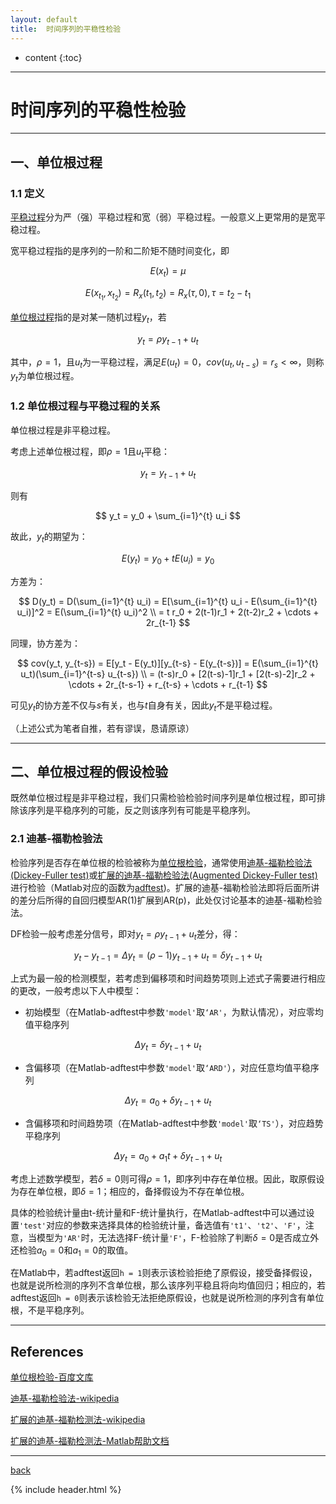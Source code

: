 ```yaml
---
layout: default
title:  时间序列的平稳性检验
---
```



* content
{:toc}


*****

# 时间序列的平稳性检验

*****

## 一、单位根过程

### 1.1 定义

[平稳过程](https://zh.wikipedia.org/wiki/平稳过程)分为严（强）平稳过程和宽（弱）平稳过程。一般意义上更常用的是宽平稳过程。

宽平稳过程指的是序列的一阶和二阶矩不随时间变化，即

$$ E(x_t) = \mu $$

$$ E(x_{t_1}, x_{t_2}) = R_x(t_1, t_2) = R_x(\tau, 0), \tau = t_2 - t_1 $$

[单位根过程](https://wenku.baidu.com/view/584fa090ad51f01dc281f176.html)指的是对某一随机过程$y_t$，若

$$ y_t = \rho y_{t-1} + u_t $$

其中，$\rho = 1$，且${u_t}$为一平稳过程，满足$E(u_t)=0$，$cov(u_t, u_{t-s})=r_s < \infty$，则称$y_t$为单位根过程。

### 1.2 单位根过程与平稳过程的关系

单位根过程是非平稳过程。

考虑上述单位根过程，即$\rho = 1$且${u_t}$平稳：

$$ y_t = y_{t-1} + u_t $$

则有

$$ y_t = y_0 + \sum_{i=1}^{t} u_i $$

故此，$y_t$的期望为：

$$ E(y_t) = y_0 + t E(u_i) = y_0 $$

方差为：

$$ D(y_t) = D(\sum_{i=1}^{t} u_i) = E[\sum_{i=1}^{t} u_i - E(\sum_{i=1}^{t} u_i)]^2 = E(\sum_{i=1}^{t} u_i)^2 \\
= t r_0 + 2(t-1)r_1 + 2(t-2)r_2 + \cdots + 2r_{t-1} $$

同理，协方差为：

$$ cov(y_t, y_{t-s}) = E[y_t - E(y_t)][y_{t-s} - E(y_{t-s})] = E(\sum_{i=1}^{t} u_t)(\sum_{i=1}^{t-s} u_{t-s}) \\
= (t-s)r_0 + [2(t-s)-1]r_1 + [2(t-s)-2]r_2 + \cdots + 2r_{t-s-1} + r_{t-s} + \cdots + r_{t-1} $$

可见$y_t$的协方差不仅与$s$有关，也与$t$自身有关，因此$y_t$不是平稳过程。

（上述公式为笔者自推，若有谬误，恳请原谅）

*****

## 二、单位根过程的假设检验

既然单位根过程是非平稳过程，我们只需检验检验时间序列是单位根过程，即可排除该序列是平稳序列的可能，反之则该序列有可能是平稳序列。

### 2.1 迪基-福勒检验法
检验序列是否存在单位根的检验被称为[单位根检验](https://baike.baidu.com/item/单位根检验/5574482?fr=aladdin)，通常使用[迪基-福勒检验法(Dickey-Fuller test)](https://en.wikipedia.org/wiki/Dickey–Fuller_test)或[扩展的迪基-福勒检验法(Augmented Dickey-Fuller test)](https://en.wikipedia.org/wiki/Augmented_Dickey–Fuller_test)进行检验（Matlab对应的函数为[adftest](https://www.mathworks.com/help/econ/adftest.html))。扩展的迪基-福勒检验法即将后面所讲的差分后所得的自回归模型AR(1)扩展到AR(p)，此处仅讨论基本的迪基-福勒检验法。

DF检验一般考虑差分信号，即对$y_t = \rho y_{t-1} + u_t$差分，得：

$$ y_t - y_{t - 1} = \Delta y_t = (\rho - 1) y_{t-1} + u_t = \delta y_{t-1} + u_t $$

上式为最一般的检测模型，若考虑到偏移项和时间趋势项则上述式子需要进行相应的更改，一般考虑以下人中模型：

- 初始模型（在Matlab-adftest中参数`'model'`取`‘AR'`，为默认情况），对应零均值平稳序列

$$ \Delta y_t = \delta y_{t-1} + u_t $$

- 含偏移项（在Matlab-adftest中参数`'model'`取`‘ARD'`），对应任意均值平稳序列

$$ \Delta y_t = a_0 + \delta y_{t-1} + u_t $$

- 含偏移项和时间趋势项（在Matlab-adftest中参数`'model'`取`‘TS'`），对应趋势平稳序列

$$ \Delta y_t = a_0 + a_1 t + \delta y_{t-1} + u_t $$

考虑上述数学模型，若$\delta = 0$则可得$\rho = 1$，即序列中存在单位根。因此，取原假设为存在单位根，即$\delta = 1$；相应的，备择假设为不存在单位根。

具体的检验统计量由t-统计量和F-统计量执行，在Matlab-adftest中可以通过设置`'test'`对应的参数来选择具体的检验统计量，备选值有`'t1'`、`'t2'`、`'F'`，注意，当模型为`'AR'`时，无法选择F-统计量`'F'`，F-检验除了判断$\delta = 0$是否成立外还检验$a_0=0$和$a_1=0$的取值。

在Matlab中，若adftest返回`h = 1`则表示该检验拒绝了原假设，接受备择假设，也就是说所检测的序列不含单位根，那么该序列平稳且将向均值回归；相应的，若adftest返回`h = 0`则表示该检验无法拒绝原假设，也就是说所检测的序列含有单位根，不是平稳序列。

*****

## References

[单位根检验-百度文库](https://wenku.baidu.com/view/584fa090ad51f01dc281f176.html)

[迪基-福勒检验法-wikipedia](https://en.wikipedia.org/wiki/Dickey–Fuller_test)

[扩展的迪基-福勒检测法-wikipedia](https://en.wikipedia.org/wiki/Augmented_Dickey–Fuller_test)

[扩展的迪基-福勒检测法-Matlab帮助文档](https://www.mathworks.com/help/econ/adftest.html)

*****

[back](../)

{% include header.html %}